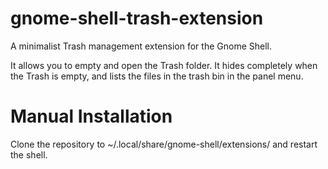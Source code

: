 gnome-shell-trash-extension
===========================

A minimalist Trash management extension for the Gnome Shell.

It allows you to empty and open the Trash folder. It hides completely when the
Trash is empty, and lists the files in the trash bin in the panel menu.

# Manual Installation
Clone the repository to ~/.local/share/gnome-shell/extensions/ and restart the
shell.
